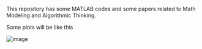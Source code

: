 This repository has some MATLAB codes and some papers related to Math Modeling and Algorithmic Thinking.

Some plots will be like this

![image](https://user-images.githubusercontent.com/93447954/221866821-4ac174bb-14a8-49d1-9d48-eba4e8789d02.png)
